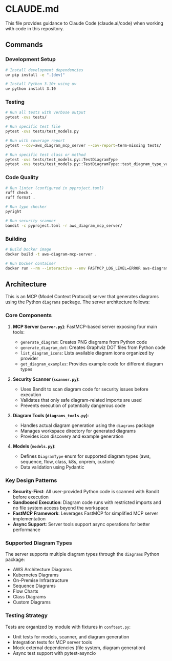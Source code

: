 # CLAUDE.md

This file provides guidance to Claude Code (claude.ai/code) when working with code in this repository.

## Commands

### Development Setup
```bash
# Install development dependencies
uv pip install -e ".[dev]"

# Install Python 3.10+ using uv
uv python install 3.10
```

### Testing
```bash
# Run all tests with verbose output
pytest -xvs tests/

# Run specific test file
pytest -xvs tests/test_models.py

# Run with coverage report
pytest --cov=aws_diagram_mcp_server --cov-report=term-missing tests/

# Run specific test class or method
pytest -xvs tests/test_models.py::TestDiagramType
pytest -xvs tests/test_models.py::TestDiagramType::test_diagram_type_values
```

### Code Quality
```bash
# Run linter (configured in pyproject.toml)
ruff check .
ruff format .

# Run type checker
pyright

# Run security scanner
bandit -c pyproject.toml -r aws_diagram_mcp_server/
```

### Building
```bash
# Build Docker image
docker build -t aws-diagram-mcp-server .

# Run Docker container
docker run --rm --interactive --env FASTMCP_LOG_LEVEL=ERROR aws-diagram-mcp-server:latest
```

## Architecture

This is an MCP (Model Context Protocol) server that generates diagrams using the Python `diagrams` package. The server architecture follows:

### Core Components

1. **MCP Server (`server.py`)**: FastMCP-based server exposing four main tools:
   - `generate_diagram`: Creates PNG diagrams from Python code
   - `generate_diagram_dot`: Creates Graphviz DOT files from Python code
   - `list_diagram_icons`: Lists available diagram icons organized by provider
   - `get_diagram_examples`: Provides example code for different diagram types

2. **Security Scanner (`scanner.py`)**: 
   - Uses Bandit to scan diagram code for security issues before execution
   - Validates that only safe diagram-related imports are used
   - Prevents execution of potentially dangerous code

3. **Diagram Tools (`diagrams_tools.py`)**:
   - Handles actual diagram generation using the `diagrams` package
   - Manages workspace directory for generated diagrams
   - Provides icon discovery and example generation

4. **Models (`models.py`)**: 
   - Defines `DiagramType` enum for supported diagram types (aws, sequence, flow, class, k8s, onprem, custom)
   - Data validation using Pydantic

### Key Design Patterns

- **Security-First**: All user-provided Python code is scanned with Bandit before execution
- **Sandboxed Execution**: Diagram code runs with restricted imports and no file system access beyond the workspace
- **FastMCP Framework**: Leverages FastMCP for simplified MCP server implementation
- **Async Support**: Server tools support async operations for better performance

### Supported Diagram Types

The server supports multiple diagram types through the `diagrams` Python package:
- AWS Architecture Diagrams
- Kubernetes Diagrams  
- On-Premise Infrastructure
- Sequence Diagrams
- Flow Charts
- Class Diagrams
- Custom Diagrams

### Testing Strategy

Tests are organized by module with fixtures in `conftest.py`:
- Unit tests for models, scanner, and diagram generation
- Integration tests for MCP server tools
- Mock external dependencies (file system, diagram generation)
- Async test support with pytest-asyncio
